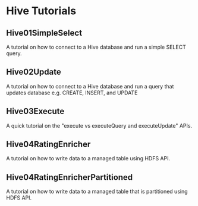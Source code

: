 # Hive Tutorials

## Hive01SimpleSelect

A tutorial on how to connect to a Hive database and run a simple SELECT query.

## Hive02Update

A tutorial on how to connect to a Hive database and run a query that updates 
database e.g. CREATE, INSERT, and UPDATE

## Hive03Execute

A quick tutorial on the "execute vs executeQuery and executeUpdate" APIs.

## Hive04RatingEnricher

A tutorial on how to write data to a managed table using HDFS API.

## Hive04RatingEnricherPartitioned

A tutorial on how to write data to a managed table that is partitioned using 
HDFS API.
